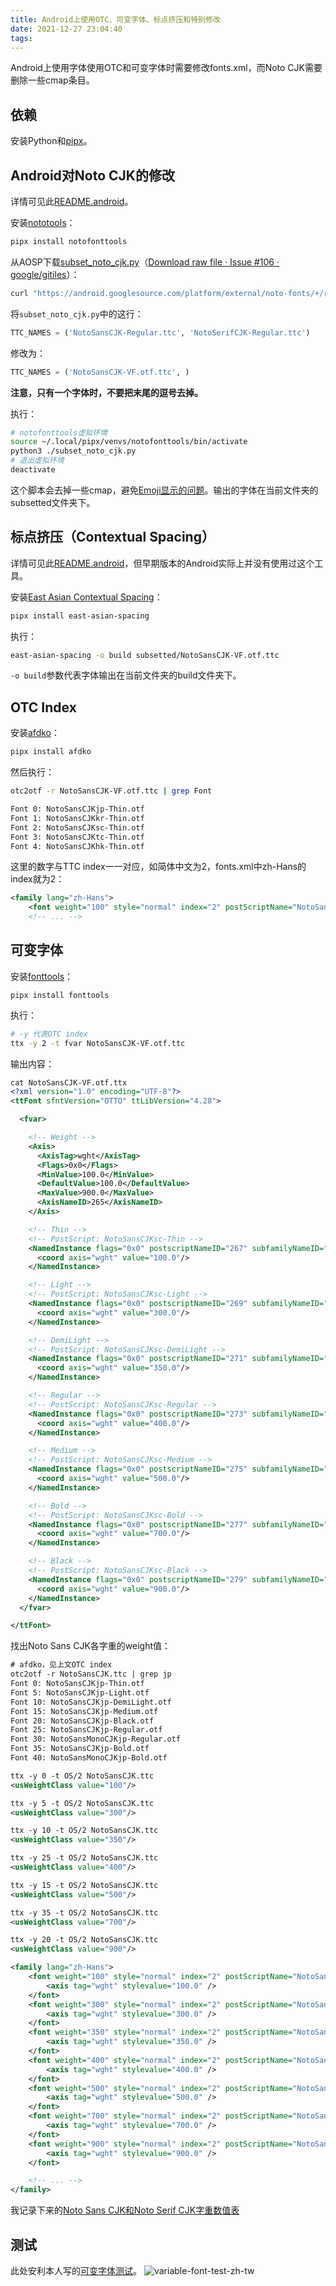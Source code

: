 ```yaml
---
title: Android上使用OTC、可变字体、标点挤压和特别修改
date: 2021-12-27 23:04:40
tags:
---
```


Android上使用字体使用OTC和可变字体时需要修改fonts.xml，而Noto CJK需要删除一些cmap条目。
<!--more-->

## 依赖
安装Python和[pipx](https://pypa.github.io/pipx/installation/)。

## Android对Noto CJK的修改
详情可见此[README.android](https://android.googlesource.com/platform/external/noto-fonts/+/refs/heads/master/cjk/README.android)。

安装[nototools](https://github.com/googlefonts/nototools)：
```sh
pipx install notofonttools
```

从AOSP下载[subset_noto_cjk.py](https://android.googlesource.com/platform/external/noto-fonts/+/refs/heads/master/cjk/subset_noto_cjk.py)（[Download raw file · Issue #106 · google/gitiles](https://github.com/google/gitiles/issues/106#issuecomment-462030196)）：
```sh
curl "https://android.googlesource.com/platform/external/noto-fonts/+/refs/heads/master/cjk/subset_noto_cjk.py?format=TEXT" | base64 --decode > subset_noto_cjk.py
```

将`subset_noto_cjk.py`中的这行：
```python
TTC_NAMES = ('NotoSansCJK-Regular.ttc', 'NotoSerifCJK-Regular.ttc')
```

修改为：
```python
TTC_NAMES = ('NotoSansCJK-VF.otf.ttc', )
```

**注意，只有一个字体时，不要把末尾的逗号去掉。**

执行：
```sh
# notofonttools虚拟环境
source ~/.local/pipx/venvs/notofonttools/bin/activate
python3 ./subset_noto_cjk.py
# 退出虚拟环境
deactivate
```

这个脚本会去掉一些cmap，避免[Emoji显示的问题](https://github.com/simonsmh/notocjk/issues/21)。输出的字体在当前文件夹的subsetted文件夹下。

## 标点挤压（Contextual Spacing）
详情可见此[README.android](https://android.googlesource.com/platform/external/noto-fonts/+/refs/heads/master/cjk/README.android)，但早期版本的Android实际上并没有使用过这个工具。

安装[East Asian Contextual Spacing](https://github.com/kojiishi/east_asian_spacing)：
```sh
pipx install east-asian-spacing
```

执行：
```sh
east-asian-spacing -o build subsetted/NotoSansCJK-VF.otf.ttc
```

`-o build`参数代表字体输出在当前文件夹的build文件夹下。

## OTC Index
安装[afdko](https://github.com/adobe-type-tools/afdko)：
```sh
pipx install afdko
```

然后执行：
```sh
otc2otf -r NotoSansCJK-VF.otf.ttc | grep Font

Font 0: NotoSansCJKjp-Thin.otf
Font 1: NotoSansCJKkr-Thin.otf
Font 2: NotoSansCJKsc-Thin.otf
Font 3: NotoSansCJKtc-Thin.otf
Font 4: NotoSansCJKhk-Thin.otf
```

这里的数字与TTC index一一对应，如简体中文为2，fonts.xml中zh-Hans的index就为2：
```xml
<family lang="zh-Hans">
    <font weight="100" style="normal" index="2" postScriptName="NotoSansCJKjp-Thin">NotoSansCJK-VF.otf.ttc
    <!-- ... -->
```

## 可变字体
安装[fonttools](https://github.com/fonttools/fonttools)：
```
pipx install fonttools
```

执行：
```sh
# -y 代表OTC index
ttx -y 2 -t fvar NotoSansCJK-VF.otf.ttc
```

输出内容：
```xml
cat NotoSansCJK-VF.otf.ttx
<?xml version="1.0" encoding="UTF-8"?>
<ttFont sfntVersion="OTTO" ttLibVersion="4.28">

  <fvar>

    <!-- Weight -->
    <Axis>
      <AxisTag>wght</AxisTag>
      <Flags>0x0</Flags>
      <MinValue>100.0</MinValue>
      <DefaultValue>100.0</DefaultValue>
      <MaxValue>900.0</MaxValue>
      <AxisNameID>265</AxisNameID>
    </Axis>

    <!-- Thin -->
    <!-- PostScript: NotoSansCJKsc-Thin -->
    <NamedInstance flags="0x0" postscriptNameID="267" subfamilyNameID="266">
      <coord axis="wght" value="100.0"/>
    </NamedInstance>

    <!-- Light -->
    <!-- PostScript: NotoSansCJKsc-Light -->
    <NamedInstance flags="0x0" postscriptNameID="269" subfamilyNameID="268">
      <coord axis="wght" value="300.0"/>
    </NamedInstance>

    <!-- DemiLight -->
    <!-- PostScript: NotoSansCJKsc-DemiLight -->
    <NamedInstance flags="0x0" postscriptNameID="271" subfamilyNameID="270">
      <coord axis="wght" value="350.0"/>
    </NamedInstance>

    <!-- Regular -->
    <!-- PostScript: NotoSansCJKsc-Regular -->
    <NamedInstance flags="0x0" postscriptNameID="273" subfamilyNameID="272">
      <coord axis="wght" value="400.0"/>
    </NamedInstance>

    <!-- Medium -->
    <!-- PostScript: NotoSansCJKsc-Medium -->
    <NamedInstance flags="0x0" postscriptNameID="275" subfamilyNameID="274">
      <coord axis="wght" value="500.0"/>
    </NamedInstance>

    <!-- Bold -->
    <!-- PostScript: NotoSansCJKsc-Bold -->
    <NamedInstance flags="0x0" postscriptNameID="277" subfamilyNameID="276">
      <coord axis="wght" value="700.0"/>
    </NamedInstance>

    <!-- Black -->
    <!-- PostScript: NotoSansCJKsc-Black -->
    <NamedInstance flags="0x0" postscriptNameID="279" subfamilyNameID="278">
      <coord axis="wght" value="900.0"/>
    </NamedInstance>
  </fvar>

</ttFont>
```

找出Noto Sans CJK各字重的weight值：
```xml
# afdko，见上文OTC index
otc2otf -r NotoSansCJK.ttc | grep jp
Font 0: NotoSansCJKjp-Thin.otf
Font 5: NotoSansCJKjp-Light.otf
Font 10: NotoSansCJKjp-DemiLight.otf
Font 15: NotoSansCJKjp-Medium.otf
Font 20: NotoSansCJKjp-Black.otf
Font 25: NotoSansCJKjp-Regular.otf
Font 30: NotoSansMonoCJKjp-Regular.otf
Font 35: NotoSansCJKjp-Bold.otf
Font 40: NotoSansMonoCJKjp-Bold.otf

ttx -y 0 -t OS/2 NotoSansCJK.ttc
<usWeightClass value="100"/>

ttx -y 5 -t OS/2 NotoSansCJK.ttc
<usWeightClass value="300"/>

ttx -y 10 -t OS/2 NotoSansCJK.ttc
<usWeightClass value="350"/>

ttx -y 25 -t OS/2 NotoSansCJK.ttc
<usWeightClass value="400"/>

ttx -y 15 -t OS/2 NotoSansCJK.ttc
<usWeightClass value="500"/>

ttx -y 35 -t OS/2 NotoSansCJK.ttc
<usWeightClass value="700"/>

ttx -y 20 -t OS/2 NotoSansCJK.ttc
<usWeightClass value="900"/>
```

```xml
<family lang="zh-Hans">
    <font weight="100" style="normal" index="2" postScriptName="NotoSansCJKjp-Thin">NotoSansCJK-VF.otf.ttc
        <axis tag="wght" stylevalue="100.0" />
    </font>
    <font weight="300" style="normal" index="2" postScriptName="NotoSansCJKjp-Thin">NotoSansCJK-VF.otf.ttc
        <axis tag="wght" stylevalue="300.0" />
    </font>
    <font weight="350" style="normal" index="2" postScriptName="NotoSansCJKjp-Thin">NotoSansCJK-VF.otf.ttc
        <axis tag="wght" stylevalue="350.0" />
    </font>
    <font weight="400" style="normal" index="2" postScriptName="NotoSansCJKjp-Thin">NotoSansCJK-VF.otf.ttc
        <axis tag="wght" stylevalue="400.0" />
    </font>
    <font weight="500" style="normal" index="2" postScriptName="NotoSansCJKjp-Thin">NotoSansCJK-VF.otf.ttc
        <axis tag="wght" stylevalue="500.0" />
    </font>
    <font weight="700" style="normal" index="2" postScriptName="NotoSansCJKjp-Thin">NotoSansCJK-VF.otf.ttc
        <axis tag="wght" stylevalue="700.0" />
    </font>
    <font weight="900" style="normal" index="2" postScriptName="NotoSansCJKjp-Thin">NotoSansCJK-VF.otf.ttc
        <axis tag="wght" stylevalue="900.0" />
    </font>

    <!-- ... -->
</family>
```

我记录下来的[Noto Sans CJK和Noto Serif CJK字重数值表](https://github.com/WordlessEcho/Noto-Super-OTC-Magisk#sans-serif)

## 测试
此处安利本人写的[可变字体测试](https://github.com/WordlessEcho/Variable-Font-Test)。
![variable-font-test-zh-tw](https://github.com/WordlessEcho/Variable-Font-Test/raw/main/doc/pics/variable-font-test-zh-tw.gif)
